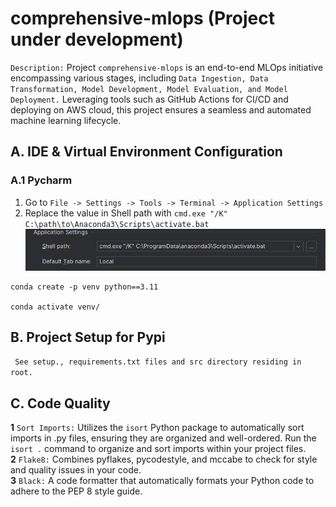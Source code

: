 # comprehensive-mlops (Project under development)
`Description:` Project `comprehensive-mlops` is an end-to-end MLOps initiative encompassing various stages, including `Data Ingestion, Data Transformation, Model Development, Model Evaluation, and Model Deployment.` Leveraging tools such as GitHub Actions for CI/CD and deploying on AWS cloud, this project ensures a seamless and automated machine learning lifecycle.  
## A. IDE & Virtual Environment Configuration
### A.1 Pycharm
1. Go to ``File -> Settings -> Tools -> Terminal -> Application Settings``
2. Replace the value in Shell path with ``cmd.exe "/K" C:\path\to\Anaconda3\Scripts\activate.bat``
![img.png](images/pycharm_conda_config.png)
```commandline
conda create -p venv python==3.11

conda activate venv/
```

## B. Project Setup for Pypi
`` See setup., requirements.txt files and src directory residing in root.``

## C. Code Quality
**1** `Sort Imports:` Utilizes the `isort` Python package to automatically sort imports in .py files, ensuring they are organized and well-ordered. Run the `isort .` command to organize and sort imports within your project files.\
**2** `Flake8:` Combines pyflakes, pycodestyle, and mccabe to check for style and quality issues in your code.\
**3** `Black:` A code formatter that automatically formats your Python code to adhere to the PEP 8 style guide.